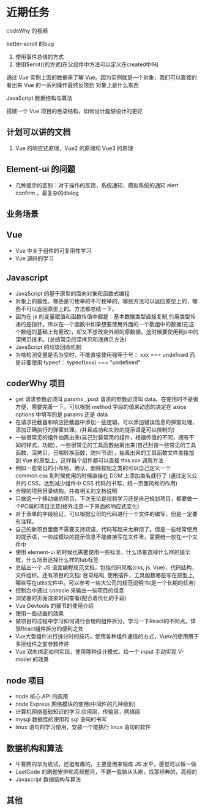 <!--
 *@Author: x09898 coder_xujie@163.com
 * @Date: 2022-05-09 20:54:40
 * @LastEditors: x09898 coder_xujie@163.com
 * @LastEditTime: 2022-10-26 17:54:13
 * @FilePath: \HTML-CSS-Javascript-\待解决的知识点\近期的学习要务.md
 * @Description: 近期的学习任务
-->
# 近期任务

codeWhy 的视频

better-scroll 的bug

  1. 使用事件总线的方式
  2. 使用$emit()的方式(在父组件中方法可以定义在created中吗)

通过 Vue 实例上面的数据来了解 Vue。因为实例就是一个对象，我们可以直接的看出来 Vue 的一系列操作最终反馈到 对象上是什么东西

JavaScript  数据结构与算法

搭建一个 Vue 项目的目录结构，如何设计能够设计的更好

## 计划可以讲的文档

1. Vue 的响应式原理，Vue2 的原理和 Vue3 的原理

## Element-ui 的问题

* 几种提示的区别：对于操作的反馈，系统通知，模拟系统的通知 alert confirm 。最复杂的dialog

## 业务场景

## Vue

* Vue 中关于组件的可复用性学习
* Vue 源码的学习

## Javascript

* JavaScript 的基于原型的面向对象和函数式编程
* 对象上的属性。哪些是可枚举的不可枚举的，哪些方法可以返回原型上的，哪些不可以返回原型上的。方法都总结一下。
* 因为在 js 的变量赋值和函数传值中都是：基本数据类型直接复制,引用类型传递的是指针。所以在一个函数中如果想要使用外面的一个数组中的数据(在这个数组的基础上有更改)，却又不想改变外部的原数据。这时候要使用到js中的深拷贝技术。(总结常见的深拷贝和浅拷贝方法)
* JavaScript 的垃圾回收机制
* 为啥检测变量是否为空时，不能直接使用强等于号： xxx === undefined 而是非要使用 typeof： typeof(xxx) === "undefined"

## coderWhy 项目

* get 请求参数必须叫 params , post 请求的参数必须叫 data。在使用时不是很方便，需要完善一下。可以根据 method 字段的值来动态的决定在 axios options 中填写的是 params 还是 data
* 在请求拦截器和响应拦截器中添加一些逻辑，可以添加错误信息的弹窗处理，添加正确执行的弹窗处理。(并且成功和失败的提示语是可以控制的)
* 一些很常见的组件抽离出来(自己封装常用的组件，根据传值的不同，拥有不同的样式，功能)，一些很常见的工具函数抽离出来(自己封装一些常见的工具函数，深拷贝，日期转换函数，防抖节流)，抽离出来的工具函数文件直接加到 Vue 的原型上，这样每个组件都可以直接 this.xxx 调用方法
* 例如一些常见的小布局，确认，删除按钮之类的可以自己定义一个 common.css 到时候使用的时候直接在 DOM 上添加类名就行了 (通过定义公共的 CSS，达到减少组件中 CSS 代码的书写，统一页面风格的作用)
* 合理的项目目录结构，并有相关的文档说明
* 只做这一个移动端的项目，下次无论是视频学习还是自己规划项目，都要做一个PC端的项目注意(格外注意一下界面的响应式变化)
* 对于表单的字段验证，可以根据公司的代码进行一个文件的编写，但是一定要有注释。
* 自己的新项目里面不需要支持双语，代码写起来太麻烦了。但是一些经常使用的提示语，一些成模块的提示信息不能直接写在文件里，需要统一放在一个文件中
* 使用 element-ui 的时候也需要使用一些标准，什么场景选择什么样的提示框，什么场景选择什么样的tab标签
* 总结出一个 JS 语言编程规范文档，包括代码风格(css, js, Vue)，代码结构，文件组织。还有项目的文档: 目录结构, 使用插件，工具函数哪些写在原型上, 哪些写在utils文件中。可以参考一些大公司的规范说明书(是一个长期的任务)
* 控制台中通过 console 来输出一些项目的信息
* 浏览器的页面渲染时间查看(配合着优化的手段)
* Vue Devtools 的细节的使用介绍
* 使用一些动画的效果
* 做项目的过程中学习如何进行合理的组件拆分。学习一下React的不同点。体验React组件拆分的便利之处
* Vue大型组件进行拆分时的技巧，使用各种组件通信的方式，Vuex的使用用于多层组件之前参数传递
* Vue 双向绑定如何实现，使用哪种设计模式。给一个 input 手动实现 V-model 的效果

## node 项目

* node 核心 API 的调用
* node Express 网络模块的使用(中间件的几种级别)
* 计算机网络基础知识的学习 应用层，传输层，网络层
* mysql 数据库的使用和 sql 语句的书写
* linux 语句的学习使用，安装一个能执行 linux 语句的软件

## 数据机构和算法

* 牛客网的华为机试，还挺有趣的，主要是用来锻炼 JS 水平，感觉可以做一做
* LeetCode 的刷题安排和高频题目，不要一股脑从头刷，找那经典的，高频的
* Javascript 数据结构与算法

## 其他
